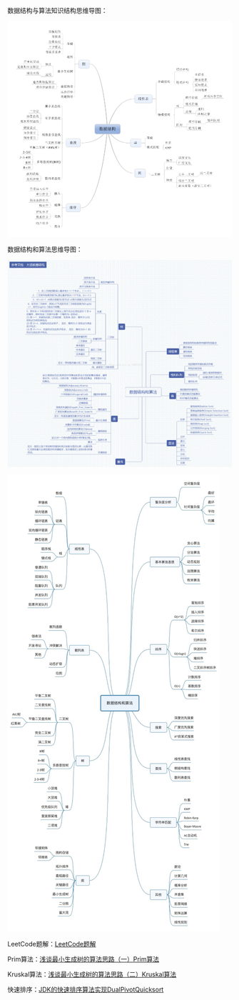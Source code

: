 数据结构与算法知识结构思维导图：

![数据结构与算法知识结构思维导图](images/datastructure.png)

数据结构和算法思维导图：

![数据结构与算法知识结构思维导图](images/datastructure2.png)

![数据结构与算法知识结构思维导图](images/datastructure3.jpg)

LeetCode题解：[LeetCode题解](http://so.csdn.net/so/search/s.do?p=1&q=Leet+Code+OJ&t=blog&u=Lnho2015)   

Prim算法：[浅谈最小生成树的算法思路（一）Prim算法](http://blog.csdn.net/lnho2015/article/details/50674845) 

Kruskal算法：[浅谈最小生成树的算法思路（二）Kruskal算法](http://blog.csdn.net/lnho2015/article/details/50676324) 

快速排序：[JDK的快速排序算法实现DualPivotQuicksort](http://blog.csdn.net/lnho2015/article/details/50669816)